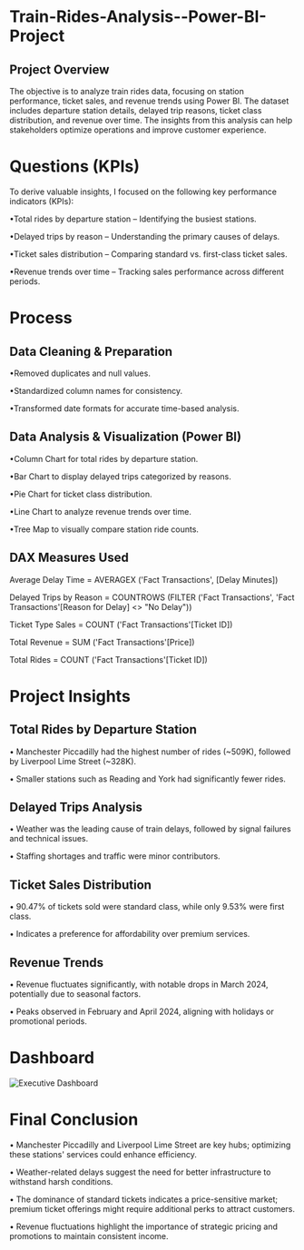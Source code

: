 # Train-Rides-Analysis--Power-BI-Project
## Project Overview
The objective is to analyze train rides data, focusing on station performance, ticket sales, and revenue trends using Power BI.
The dataset includes departure station details, delayed trip reasons, ticket class distribution, and revenue over time. The insights from this analysis can help stakeholders optimize operations and improve customer experience.

# Questions (KPIs)
To derive valuable insights, I focused on the following key performance indicators (KPIs):

•Total rides by departure station – Identifying the busiest stations.

•Delayed trips by reason – Understanding the primary causes of delays.

•Ticket sales distribution – Comparing standard vs. first-class ticket sales.

•Revenue trends over time – Tracking sales performance across different periods.

# Process
## Data Cleaning & Preparation

•Removed duplicates and null values.

•Standardized column names for consistency.

•Transformed date formats for accurate time-based analysis.

## Data Analysis & Visualization (Power BI)

•Column Chart for total rides by departure station.

•Bar Chart to display delayed trips categorized by reasons.

•Pie Chart for ticket class distribution.

•Line Chart to analyze revenue trends over time.

•Tree Map to visually compare station ride counts.

## DAX Measures Used  
Average Delay Time = AVERAGEX ('Fact Transactions', [Delay Minutes]) 

Delayed Trips by Reason = COUNTROWS (FILTER ('Fact Transactions', 'Fact Transactions'[Reason for Delay] <> "No Delay")) 

Ticket Type Sales = COUNT ('Fact Transactions'[Ticket ID]) 

Total Revenue = SUM ('Fact Transactions'[Price]) 

Total Rides = COUNT ('Fact Transactions'[Ticket ID]) 

# Project Insights
## Total Rides by Departure Station
•	Manchester Piccadilly had the highest number of rides (~509K), followed by Liverpool Lime Street (~328K).

•	Smaller stations such as Reading and York had significantly fewer rides.

## Delayed Trips Analysis
•	Weather was the leading cause of train delays, followed by signal failures and technical issues.

•	Staffing shortages and traffic were minor contributors.
## Ticket Sales Distribution

•	90.47% of tickets sold were standard class, while only 9.53% were first class.

•	Indicates a preference for affordability over premium services.
## Revenue Trends

•	Revenue fluctuates significantly, with notable drops in March 2024, potentially due to seasonal factors.

•	Peaks observed in February and April 2024, aligning with holidays or promotional periods.

# Dashboard 
![Executive Dashboard](https://github.com/user-attachments/assets/e18629f4-fbbe-4143-ab90-5c51a00623ad)

# Final Conclusion
•	Manchester Piccadilly and Liverpool Lime Street are key hubs; optimizing these stations' services could enhance efficiency.

•	Weather-related delays suggest the need for better infrastructure to withstand harsh conditions.

•	The dominance of standard tickets indicates a price-sensitive market; premium ticket offerings might require additional perks to attract customers.

•	Revenue fluctuations highlight the importance of strategic pricing and promotions to maintain consistent income.

